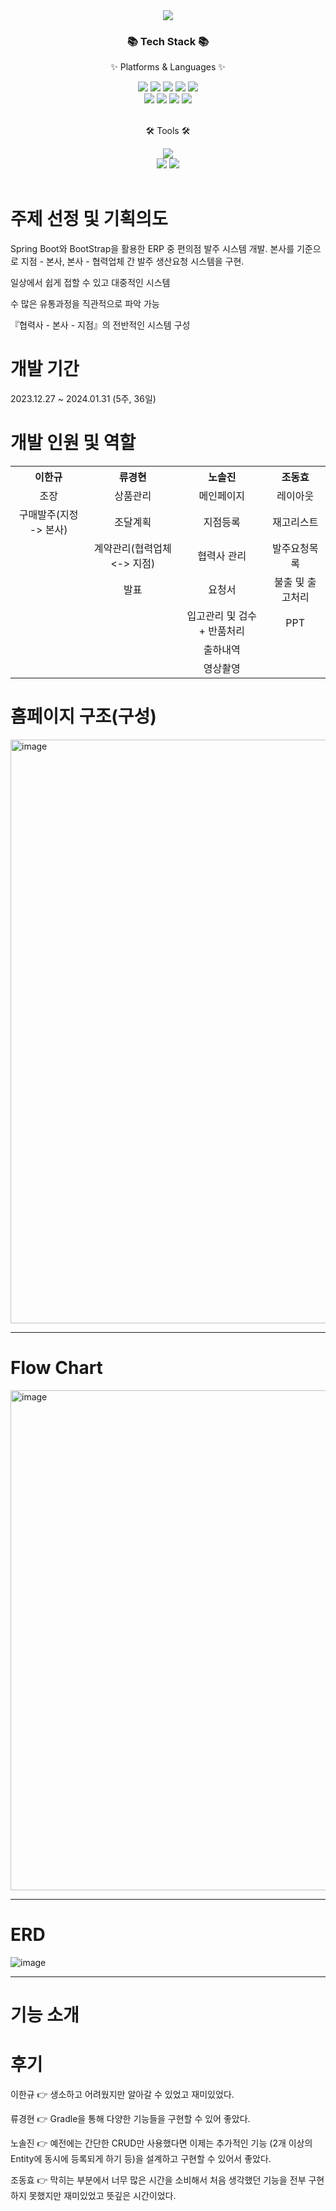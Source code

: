 <div align="center">
	<img src="https://github.com/JJJAAASSSOONNOOHH/SpringBoot_erp_project/assets/93170784/d6eb5ded-90a7-43a9-ad9d-f8374d3a5a34">
</div>


<div align=center>
	<h3>📚 Tech Stack 📚</h3>
	<p>✨ Platforms & Languages ✨</p>
</div>
<div align=center>
	<img src="https://img.shields.io/badge/Java-ffa500?style=flat&logo=Conda-Forge&logoColor=white" />
	<img src="https://img.shields.io/badge/HTML5-E34F26?style=flat&logo=HTML5&logoColor=white" />
	<img src="https://img.shields.io/badge/CSS3-1572B6?style=flat&logo=CSS3&logoColor=white" />
	<img src="https://img.shields.io/badge/JavaScript-F7DF1E?style=flat&logo=JavaScript&logoColor=white" />
	<img src="https://img.shields.io/badge/jQuery-0769AD?style=flat&logo=jQuery&logoColor=white" />
	<br>
	<img src="https://img.shields.io/badge/Spring Boot-6DB33F?style=flat&logo=Spring&logoColor=white" />
	<img src="https://img.shields.io/badge/Bootstrap-7952B3?style=flat&logo=Bootstrap&logoColor=white" />
	<img src="https://img.shields.io/badge/Mybatis-000000?style=flat&logo=Fluentd&logoColor=white" />
	<img src="https://img.shields.io/badge/MySQL-4479A1?style=flat&logo=MySQL&logoColor=white" />
</div>
<br>

<div align=center>
	<p>🛠 Tools 🛠</p>
</div>
<div align=center>
	<img src="https://img.shields.io/badge/IntelliJIDEA%20IDE-2C2255?style=flat&logo=intellijidea&logoColor=white" />
	<br>
	<img src="https://img.shields.io/badge/Tomcat-F8DC75?style=flat&logo=ApacheTomcat&logoColor=white" />
	<img src="https://img.shields.io/badge/GitHub-181717?style=flat&logo=GitHub&logoColor=white" />
</div>
<br>

# 주제 선정 및 기획의도
Spring Boot와 BootStrap을 활용한 ERP 중 편의점 발주 시스템 개발. 본사를 기준으로 지점 - 본사, 본사 - 협력업체 간 발주 생산요청 시스템을 구현.

일상에서 쉽게 접할 수 있고 대중적인 시스템

수 많은 유통과정을 직관적으로 파악 가능

『협력사 - 본사 - 지점』의 전반적인 시스템 구성 

# 개발 기간
2023.12.27 ~ 2024.01.31 (5주, 36일)

# 개발 인원 및 역할

<table>
	<tr align=center>
		<th>이한규</th>
		<th>류경현</th>
		<th>노솔진</th>
		<th>조동효</th>
	</tr>
	<tr align=center>
		<td>조장</td>
		<td>상품관리</td>
		<td>메인페이지</td>
		<td>레이아웃</td>
	</tr>
	<tr align=center>
		<td>구매발주(지정 -> 본사)</td>
		<td>조달계획</td>
		<td>지점등록</td>
		<td>재고리스트</td>
	</tr>
	<tr align=center>
		<td></td>
		<td>계약관리(협력업체 <-> 지점)</td>
		<td>협력사 관리</td>
		<td>발주요청목록</td>
	</tr>
	<tr align=center>
		<td></td>
		<td>발표</td>
		<td>요청서</td>
		<td>불출 및 출고처리</td>
	</tr>
	<tr align=center>
		<td></td>
		<td></td>
		<td>입고관리 및 검수 + 반품처리</td>
		<td>PPT</td>
	</tr>
	<tr align=center>
		<td></td>
		<td></td>
		<td>출하내역</td>
		<td></td>
	</tr>
	<tr align=center>
		<td></td>
		<td></td>
		<td>영상촬영</td>
		<td></td>
	</tr>
</table>

# 홈페이지 구조(구성)
<img width="934" alt="image" src="https://github.com/JJJAAASSSOONNOOHH/SpringBoot_erp_project/assets/93170784/7c67047d-185e-4559-9747-02d373501512">

***

# Flow Chart
<img width="800" alt="image" src="https://github.com/JJJAAASSSOONNOOHH/SpringBoot_erp_project/assets/93170784/c6a378a1-862f-453b-ae9f-0198015368cd">

***

# ERD
![image](https://github.com/JJJAAASSSOONNOOHH/SpringBoot_erp_project/assets/93170784/03094cca-2953-423d-b4a1-812b095aee4e)

***

# 기능 소개

# 후기
이한규 👉 생소하고 어려웠지만 알아갈 수 있었고 재미있었다.

류경현 👉 Gradle을 통해 다양한 기능들을 구현할 수 있어 좋았다.

노솔진 👉 예전에는 간단한 CRUD만 사용했다면 이제는 추가적인 기능 (2개 이상의 Entity에 동시에 등록되게 하기 등)을 설계하고 구현할 수 있어서 좋았다.

조동효 👉 막히는 부분에서 너무 많은 시간을 소비해서 처음 생각했던 기능을 전부 구현하지 못했지만 재미있었고 뜻깊은 시간이었다.



